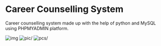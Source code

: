 # Career Counselling System

Career counselling system made up with the help of python and MySQL using PHPMYADMIN platform. 

<img src = "https://res.cloudinary.com/dbszbhg8n/image/upload/v1686220275/Career%20Guidance%20System/Screenshot_242_hgtobr.png" alt=img />

 <img src = 'https://res.cloudinary.com/dbszbhg8n/image/upload/v1686220275/Career%20Guidance%20System/Screenshot_245_hae592.png' alt=pic/>
 
 <img src ='https://res.cloudinary.com/dbszbhg8n/image/upload/v1686220276/Career%20Guidance%20System/Screenshot_251_yaif7r.png' alt =pcs/>
